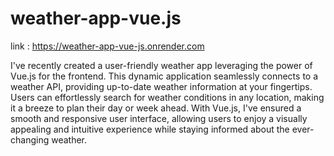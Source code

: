 # weather-app-vue.js
link : https://weather-app-vue-js.onrender.com

I've recently created a user-friendly weather app leveraging the power of Vue.js for the frontend. This dynamic application seamlessly connects to a weather API, providing up-to-date weather information at your fingertips. Users can effortlessly search for weather conditions in any location, making it a breeze to plan their day or week ahead. With Vue.js, I've ensured a smooth and responsive user interface, allowing users to enjoy a visually appealing and intuitive experience while staying informed about the ever-changing weather.
